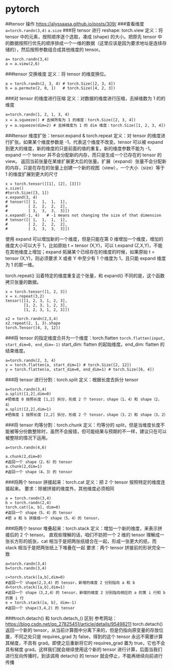 <!--
 * @Author: LIU KANG
 * @Date: 2022-03-04 20:14:49
 * @LastEditors: LIU KANG
 * @LastEditTime: 2022-04-25 10:55:32
 * @FilePath: \PyTorchBase\torchBaseFunction.md
 * @Description: 
 * 
 * Copyright (c) 2022 by 用户/公司名，All Rights Reserved. 
-->
# pytorch
##tensor 操作
https://alyssaasa.github.io/posts/309/
###查看维度
`a=torch.randn(3,4)`
`a.size`
###将 tensor 进行 reshape: torch.view
定义：将 tensor 中的元素，按照顺序逐个选取，凑成 (shape) 的大小。把原先 tensor 中的数据按照行优先的顺序排成一个一维的数据（这里应该是因为要求地址是连续存储的），然后按照参数组合成其他维度的 tensor。
```
a= torch.randn(3,4)
a = a.view(2,6)
```
###tensor 交换维度
定义：将 tensor 的维度换位。
```
a = torch.randn(2, 3, 4) # torch.Size([2, 3, 4])
b = a.permute(2, 0, 1)   # torch.Size([4, 2, 3])

```
###对 tensor 的维度进行压缩
定义：对数据的维度进行压缩，去掉维数为 1 的的维度
```
a=torch.randn(1, 2, 1, 3, 4)
x = a.squeeze() # 去掉所有为 1 的维度：torch.Size([2, 3, 4])
y = a.squeeze(dim=2) # 去掉维度为 1 的 dim 维度：torch.Size([1, 2, 3, 4])
```
###tensor 维度扩张：tensor.expand & torch.repeat
定义：对 tensor 的维度进行扩张。如果某个维度参数是 -1，代表这个维度不改变。tensor 可以被 expand 到更大的维度，新的维度的只是前面的值的重复。新的维度参数不能为 -1。
expand 一个 tensor 并不会分配新的内存，而只是生成一个已存在的 tensor 的 view。
返回当前张量在某维扩展更大后的张量。扩展（expand）张量不会分配新的内存，只是在存在的张量上创建一个新的视图（view），一个大小（size）等于 1 的维度扩展到更大的尺寸
```
x = torch.tensor([[1], [2], [3]])
x.size() 
#torch.Size([3, 1])
x.expand(3, 4)
# tensor([[ 1,  1,  1,  1],
#         [ 2,  2,  2,  2],
#         [ 3,  3,  3,  3]])
x.expand(-1, 4)   # -1 means not changing the size of that dimension
# tensor([[ 1,  1,  1,  1],
#         [ 2,  2,  2,  2],
#         [ 3,  3,  3,  3]])
```
使用 expand 可以增加新的一个维度，但是只能在第 0 维增加一个维度，增加的维度大小可以大于 1，比如原始 t = tensor (X,Y)，可以 t.expand (Z,X,Y)，不能在其他维度上增加；expand 拓展某个已经存在的维度的时候，如果原始 t = tensor (X,Y)，则必须要求 X 或者 Y 中至少有 1 个维度为 1，且只能 expand 维度为 1 的那一维。

torch.repeat()
沿着特定的维度重复这个张量，和 expand() 不同的是，这个函数拷贝张量的数据。
```
x = torch.tensor([1, 2, 3])
x = x.repeat(3,2)
tensor([[1, 2, 3, 1, 2, 3],
        [1, 2, 3, 1, 2, 3],
        [1, 2, 3, 1, 2, 3]])

x2 = torch.randn(2,3,4)
x2.repeat(2, 1, 3).shape
torch.Tensor([4, 3, 12])
```

###将 tensor 的指定维度合并为一个维度：torch.flatten
`torch.flatten(input, start_dim=0, end_dim=-1)`
start_dim: flatten 的起始维度。end_dim: flatten 的结束维度。
```
a=torch.randn(2, 3, 4)
x = torch.flatten(a, start_dim=1) # torch.Size([2, 12])
y = torch.flatten(a, start_dim=0, end_dim=1) # torch.Size([6, 4])
```
###将 tensor 进行分割：torch.split
定义：根据长度去拆分 tensor
```
a=torch.randn(3,4)
a.split([1,2],dim=0)
#把维度 0 按照长度 [1,2] 拆分，形成 2 个 tensor，shape（1，4）和 shape（2，4）
a.split([2,2],dim=1)
#把维度 1 按照长度 [2,2] 拆分，形成 2 个 tensor，shape（3，2）和 shape（3，2）
```
###将 tensor 均等分割：torch.chunk
定义：均等分的 split，但是当维度长度不能被等分份数整除时，虽然不会报错，但可能结果与预期的不一样，建议只在可以被整除的情况下运用。
```
a=torch.randn(4,6)

a.chunk(2,dim=0)
#返回一个 shape（2，6）的 tensor
a.chunk(2,dim=1)
#返回一个 shape（4，3）的 tensor
```



###将两个 tensor 拼接起来：torch.cat
定义：把 2 个 tensor 按照特定的维度连接起来。
要求：除被拼接的维度外，其他维度必须相同
```
a = torch.randn(3,4)
b = torch.randn(2,4)
torch.cat([a, b], dim=0)
#返回一个 shape（5，4）的 tensor
#把 a 和 b 拼接成一个 shape（5，4）的 tensor，
```

###将两个 tesnor 堆叠起来：torch.stack
定义：增加一个新的维度，来表示拼接后的 2 个 tensor。
直观些理解的话，咱们不妨把一个 2 维的 tensor 理解成一张长方形的纸张，cat 相当于是把两张纸缝合在一起，形成一张更大的纸，而 stack 相当于是把两张纸上下堆叠在一起
要求：两个 tensor 拼接前的形状完全一致
```
a=torch.randn(3,4)
b=torch.randn(3,4)

c=torch.stack([a,b],dim=0)
#返回一个 shape(2,3,4) 的 tensor，新增的维度 2 分别指向 a 和 b
d=torch.stack([a,b],dim=1)
#返回一个 shape（3,2,4）的 tensor，新增的维度 2 分别指向相应的 a 的第 i 行和 b 的第 i 行
e = torch.stack([a, b], dim=-1)
#返回一个 shape(3,4,2) 的 tensor
```
###troch.detach() 和 torch.detach_() 区别
参考网站：https://blog.csdn.net/qq_27825451/article/details/95498211
torch.detach() 返回一个新的 tensor，从当前计算图中分离下来的，但是仍指向原变量的存放位置，不同之处只是 requires_grad 为 false，得到的这个 tensor 永远不需要计算其梯度，不具有 grad。即使之后重新将它的 requires_grad 置为 true，它也不会具有梯度 grad。这样我们就会继续使用这个新的 tensor 进行计算，后面当我们进行反向传播时，到该调用 detach() 的 tensor 就会停止，不能再继续向前进行传播